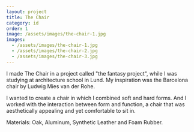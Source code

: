 ```yaml
---
layout: project
title: The Chair
category: id
order: 1
image: /assets/images/the-chair-1.jpg
images:
  - /assets/images/the-chair-1.jpg
  - /assets/images/the-chair-2.jpg
  - /assets/images/the-chair-3.jpg  
---
```

I made The Chair in a project called "the fantasy project", while I was studying at architecture school in Lund. My inspiration was the Barcelona chair by Ludwig Mies van der Rohe.

I wanted to create a chair in which I combined soft and hard forms. And I worked with the interaction between form and function, a chair that was aesthetically appealing and yet comfortable to sit in.

Materials: Oak, Aluminum, Synthetic Leather and Foam Rubber.
